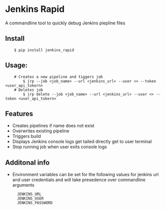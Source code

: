 
# Jenkins Rapid 

A commandline tool to quickly debug Jenkins piepline files



## Install 

        $ pip install jenkins_rapid

## Usage: 

        # Creates a new pipeline and tiggers job
            $ jrp --job <job_name> --url <jenkins_url> --user <> --token <user_api_tokern>
        # Deletes job
            $ jrp delete --job <job_name> --url <jenkins_url> --user <> --token <user_api_tokern>


## Features

- Creates pipelines if name does not exist
- Overwrites existing pipeline
- Triggers build 
- Displays Jenkins console logs get tailed directly get to user terminal
- Stop running job when user exits console logs 


## Additonal info 

- Environment variables can be set for the following values for jenkins url and user credentials and will take presedence over commandline arguments 

        JENKINS_URL
        JENKINS_USER
        JENKINS_PASSWORD